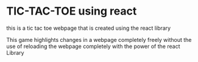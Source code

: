 # TIC-TAC-TOE using react


this is a tic tac toe webpage that is created using the react library 

This game highlights changes in a webpage completely freely without the use of reloading the webpage completely with the power of the react Library 
